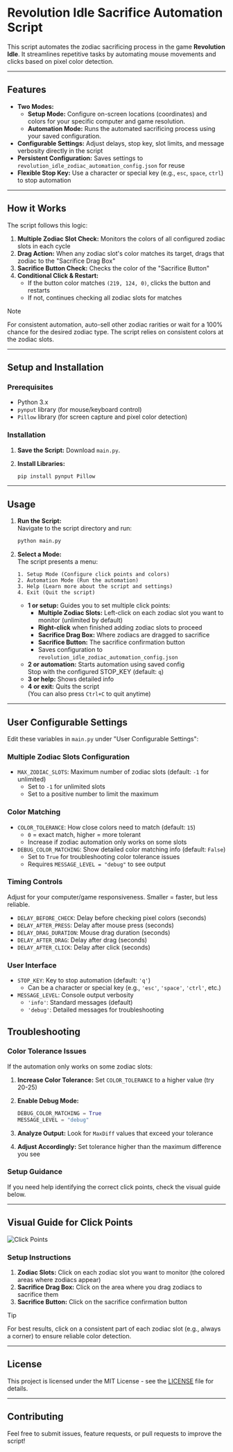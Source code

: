 # Revolution Idle Sacrifice Automation Script

This script automates the zodiac sacrificing process in the game **Revolution Idle**. It streamlines repetitive tasks by automating mouse movements and clicks based on pixel color detection.

---

## Features

- **Two Modes:**
  - **Setup Mode:** Configure on-screen locations (coordinates) and colors for your specific computer and game resolution.
  - **Automation Mode:** Runs the automated sacrificing process using your saved configuration.
- **Configurable Settings:** Adjust delays, stop key, slot limits, and message verbosity directly in the script
- **Persistent Configuration:** Saves settings to `revolution_idle_zodiac_automation_config.json` for reuse
- **Flexible Stop Key:** Use a character or special key (e.g., `esc`, `space`, `ctrl`) to stop automation

---

## How it Works

The script follows this logic:

1. **Multiple Zodiac Slot Check:** Monitors the colors of all configured zodiac slots in each cycle
2. **Drag Action:** When any zodiac slot's color matches its target, drags that zodiac to the "Sacrifice Drag Box"
3. **Sacrifice Button Check:** Checks the color of the "Sacrifice Button"
4. **Conditional Click & Restart:**
   - If the button color matches `(219, 124, 0)`, clicks the button and restarts
   - If not, continues checking all zodiac slots for matches

> [!NOTE]
> For consistent automation, auto-sell other zodiac rarities or wait for a 100% chance for the desired zodiac type. The script relies on consistent colors at the zodiac slots.

---

## Setup and Installation

### Prerequisites

- Python 3.x
- `pynput` library (for mouse/keyboard control)
- `Pillow` library (for screen capture and pixel color detection)

### Installation

1. **Save the Script:** Download `main.py`.
2. **Install Libraries:**  

   ```sh
   pip install pynput Pillow
   ```

---

## Usage

1. **Run the Script:**  
   Navigate to the script directory and run:

   ```sh
   python main.py
   ```

2. **Select a Mode:**  
   The script presents a menu:

   ```text
   1. Setup Mode (Configure click points and colors)
   2. Automation Mode (Run the automation)
   3. Help (Learn more about the script and settings)
   4. Exit (Quit the script)
   ```

   - **1 or setup:** Guides you to set multiple click points:
     - **Multiple Zodiac Slots:** Left-click on each zodiac slot you want to monitor (unlimited by default)
     - **Right-click** when finished adding zodiac slots to proceed
     - **Sacrifice Drag Box:** Where zodiacs are dragged to sacrifice
     - **Sacrifice Button:** The sacrifice confirmation button
     - Saves configuration to `revolution_idle_zodiac_automation_config.json`
   - **2 or automation:** Starts automation using saved config  
     Stop with the configured STOP_KEY (default: `q`)
   - **3 or help:** Shows detailed info
   - **4 or exit:** Quits the script  
     (You can also press `Ctrl+C` to quit anytime)

---

## User Configurable Settings

Edit these variables in `main.py` under "User Configurable Settings":

### Multiple Zodiac Slots Configuration

- `MAX_ZODIAC_SLOTS`: Maximum number of zodiac slots (default: `-1` for unlimited)
  - Set to `-1` for unlimited slots
  - Set to a positive number to limit the maximum

### Color Matching

- `COLOR_TOLERANCE`: How close colors need to match (default: `15`)
  - `0` = exact match, higher = more tolerant
  - Increase if zodiac automation only works on some slots
- `DEBUG_COLOR_MATCHING`: Show detailed color matching info (default: `False`)
  - Set to `True` for troubleshooting color tolerance issues
  - Requires `MESSAGE_LEVEL = "debug"` to see output

### Timing Controls

Adjust for your computer/game responsiveness. Smaller = faster, but less reliable.

- `DELAY_BEFORE_CHECK`: Delay before checking pixel colors (seconds)
- `DELAY_AFTER_PRESS`: Delay after mouse press (seconds)
- `DELAY_DRAG_DURATION`: Mouse drag duration (seconds)
- `DELAY_AFTER_DRAG`: Delay after drag (seconds)
- `DELAY_AFTER_CLICK`: Delay after click (seconds)

### User Interface

- `STOP_KEY`: Key to stop automation (default: `'q'`)
  - Can be a character or special key (e.g., `'esc'`, `'space'`, `'ctrl'`, etc.)
- `MESSAGE_LEVEL`: Console output verbosity
  - `'info'`: Standard messages (default)
  - `'debug'`: Detailed messages for troubleshooting

## Troubleshooting

### Color Tolerance Issues

If the automation only works on some zodiac slots:

1. **Increase Color Tolerance:** Set `COLOR_TOLERANCE` to a higher value (try 20-25)
2. **Enable Debug Mode:**

   ```python
   DEBUG_COLOR_MATCHING = True
   MESSAGE_LEVEL = "debug"
   ```

3. **Analyze Output:** Look for `MaxDiff` values that exceed your tolerance
4. **Adjust Accordingly:** Set tolerance higher than the maximum difference you see

### Setup Guidance

If you need help identifying the correct click points, check the visual guide below.

---

## Visual Guide for Click Points

![Click Points](https://github.com/user-attachments/assets/6697f003-f5f4-4d7e-8d4c-7d353f0278da)

### Setup Instructions

1. **Zodiac Slots:** Click on each zodiac slot you want to monitor (the colored areas where zodiacs appear)
2. **Sacrifice Drag Box:** Click on the area where you drag zodiacs to sacrifice them
3. **Sacrifice Button:** Click on the sacrifice confirmation button

> [!TIP]
> For best results, click on a consistent part of each zodiac slot (e.g., always a corner) to ensure reliable color detection.

---

## License

This project is licensed under the MIT License - see the [LICENSE](LICENSE) file for details.

---

## Contributing

Feel free to submit issues, feature requests, or pull requests to improve the script!

